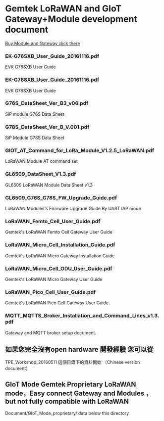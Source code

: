 # Gemtek LoRaWAN and GIoT Gateway+Module development document
[Buy Module and Gateway click there](https://tw.mall.yahoo.com/store/%E6%99%AE%E7%BE%85%E9%80%9A%E4%BF%A1%E8%82%A1%E4%BB%BD%E6%9C%89%E9%99%90%E5%85%AC%E5%8F%B8:browan)

### EK-G76SXB_User_Guide_20161116.pdf	
EVK G76SXB User Guide	
### EK-G78SXB_User_Guide_20161116.pdf	
EVK G78SXB User Guide	
### G76S_DataSheet_Ver_B3_v06.pdf	
SiP module G76S Data Sheet	
### G78S_DataSheet_Ver_B_V.001.pdf	
SiP Module G78S Data Sheet	
### GIOT_AT_Command_for_LoRa_Module_V1.2.5_LoRaWAN.pdf	
LoRaWAN Module AT command set	
### GL6509_DataSheet_V1.3.pdf	
GL6509 LoRaWAN Module Data Sheet v1.3	
### GL6509_G76S_G78S_FW_Upgrade_Guide.pdf	
LoRaWAN Modules's Firmware Upgrade Guide By UART IAP mode	
### LoRaWAN_Femto_Cell_User_Guide.pdf	
Gemtek's LoRaWAN Femto Cell Gateway User Guide	
### LoRaWAN_Micro_Cell_Installation_Guide.pdf	
Gemtek's LoRaWAN Micro Gateway Installation Guide	
### LoRaWAN_Micro_Cell_ODU_User_Guide.pdf	
Gemtek's LoRaWAN Micro Gateway User Guide	
### LoRaWAN_Pico_Cell_User_Guide.pdf	
Gemtek's LoRaWAN Pico Cell Gateway User Guide.	
### MQTT_MQTTS_Broker_Installation_and_Command_Lines_v1.3.pdf	
Gateway and MQTT broker setup document.

## 如果您完全沒有open hardware 開發經驗 您可以從 
TPE_Workshop_20160511 這個目錄下的資料開始 （Chinese version document）

## GIoT Mode Gemtek Proprietary LoRaWAN mode，Easy connect Gateway and Modules ，but not fully compatible with LoRaWAN
Document/GIoT_Mode_proprietary/ data below this directory
